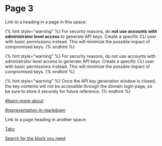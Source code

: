 # Page 3

Link to a heading in a page in this space:

{% hint style="warning" %}
For security reasons, do **not use accounts with administrator level access** to generate API keys. Create a specific CLI user with basic permissions instead. This will minimize the possible impact of compromised keys.
{% endhint %}

{% hint style="warning" %} For security reasons, do not use accounts with administrator level access to generate API keys. Create a specific CLI user with basic permissions instead. This will minimize the possible impact of compromised keys. {% endhint %}

{% hint style="warning" %} Once the API key generation window is closed, the key contents will not be accessible through the domain login page, so be sure to store it securely for future reference. {% endhint %}



[#learn-more-about](content-editor/editing-content/#learn-more-about "mention")

[#representation-in-markdown](content-editor/blocks/unordered-list.md#representation-in-markdown "mention")



Link to a page heading in another space:

[Tabs](https://app.gitbook.com/s/f3iBPPFRx6Mnv5iw43uI/basics/interactive-blocks#tabs "mention")

[Search for the block you need ](https://app.gitbook.com/s/f3iBPPFRx6Mnv5iw43uI/basics/editor#search-for-the-block-you-need "mention")
